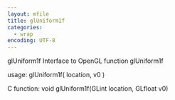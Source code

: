 ```yaml
---
layout: mfile
title: glUniform1f
categories:
  - wrap
encoding: UTF-8
---
```


glUniform1f  Interface to OpenGL function glUniform1f

usage:  glUniform1f( location, v0 )

C function:  void glUniform1f(GLint location, GLfloat v0)